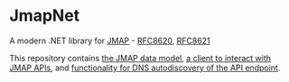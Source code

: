 # JmapNet

A modern .NET library for [JMAP](https://jmap.io/) - [RFC8620](https://www.rfc-editor.org/rfc/rfc8620), [RFC8621](https://www.rfc-editor.org/rfc/rfc8621)

This repository contains [the JMAP data model](https://github.com/tirth/JmapNet/tree/master/JmapNet), [a client to interact with JMAP APIs](https://github.com/tirth/JmapNet/tree/master/JmapNet.Client), and [functionality for DNS autodiscovery of the API endpoint](https://github.com/tirth/JmapNet/tree/master/JmapNet.Dns).
